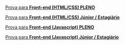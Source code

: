 [Prova para **Front-end (HTML/CSS) PLENO**](https://github.com/MEDGRUPOGIT/Medgrupo-Desenv-Provas/tree/front-v2.0)

[Prova para **Front-end (HTML/CSS) Júnior / Estagiário**](https://github.com/MEDGRUPOGIT/Medgrupo-Desenv-Provas/tree/frontJR-v2.0)

[Prova para **Front-end (Javascript) PLENO**](https://github.com/MEDGRUPOGIT/Medgrupo-Desenv-Provas/tree/back-front)

[Prova para **Front-end (Javascript) Júnior / Estagiário**](https://github.com/MEDGRUPOGIT/Medgrupo-Desenv-Provas/tree/back-front-junior)
